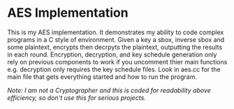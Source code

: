 AES Implementation
==================

This is my AES implementation. It demonstrates my ability to code complex programs in a C style of environment. 
Given a key a sbox, inverse sbox and some plaintext, encrypts then decrpyts the plaintext, outputting the results in each round. Encryption, decryption, and key schedule generation only rely on previous components to  work if you uncomment thier main functions e.g. decryption only requires the key schedule files. Look in aes.cc for the main file that gets everything started and how to run the program.

*Note: I am not a Cryptographer and this is coded for readability above efficiency, so don't use this for serious projects.*
